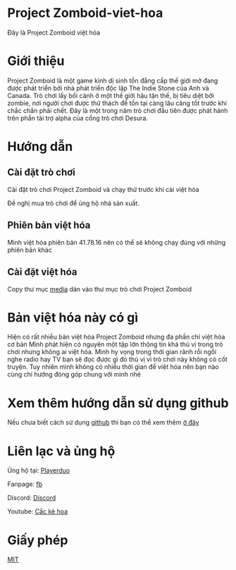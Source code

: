 # Project Zomboid-viet-hoa
Đây là Project Zomboid việt hóa
 
# Giới thiệu
Project Zomboid là một game kinh dị sinh tồn đẳng cấp thế giới mở đang được phát triển bởi nhà phát triển độc lập The Indie Stone của Anh và Canada. Trò chơi lấy bối cảnh ở một thế giới hậu tận thế, bị tiêu diệt bởi zombie, nơi người chơi được thử thách để tồn tại càng lâu càng tốt trước khi chắc chắn phải chết. Đây là một trong năm trò chơi đầu tiên được phát hành trên phần tài trợ alpha của cổng trò chơi Desura.

# Hướng dẫn

## Cài đặt trò chơi

Cài đặt trò chơi Project Zomboid và chạy thử trước khi cài việt hóa

Đề nghị mua trò chơi để ủng hộ nhà sản xuất.

## Phiên bản việt hóa
Mình việt hóa phiên bản 41.78.16 nên có thể sẽ không chạy đúng với những phiên bản khác

## Cài đặt việt hóa

Copy thư mục [media](media/) dán vào thư mục trò chơi Project Zomboid

# Bản việt hóa này có gì
Hiện có rất nhiều bản việt hóa Project Zomboid nhưng đa phần chỉ việt hóa cơ bản
Mình phát hiện có nguyên một tập lớn thông tin khá thú vị trong trò chơi nhưng không ai việt hóa.
Mình hy vọng trong thời gian rãnh rỗi ngồi nghe radio hay TV bạn sẽ đọc được gì đó thú vị vì trò chơi này không có cốt truyện.
Tuy nhiên mình không có nhiều thời gian để việt hóa nên bạn nào cùng chí hướng đóng góp chung với mình nhé

# Xem thêm hướng dẫn sử dụng github

Nếu chưa biết cách sử dụng [github](https://github.com) thì bạn có thể xem thêm [ở đây](https://github.com/cackehoa/cackehoa/blob/main/huongdan/HUONG-DAN.md)

# Liên lạc và ủng hộ
Ủng hộ tại: [Playerduo](https://playerduo.net/cackehoa)

Fanpage: [fb](https://www.facebook.com/cackehoa)

Discord: [Discord](https://discord.gg/Z5C98FG)

Youtube: [Cắc kè hoa](https://www.youtube.com/c/Cắckèhoa)
# Giấy phép
[MIT](LICENSE)
